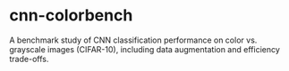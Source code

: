 # cnn-colorbench
A benchmark study of CNN classification performance on color vs. grayscale images (CIFAR-10), including data augmentation and efficiency trade-offs.
